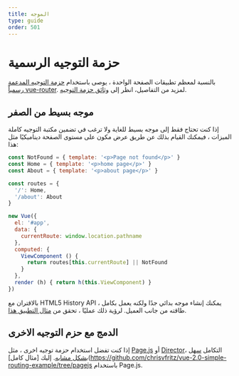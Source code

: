 ```yaml
---
title: الموجه
type: guide
order: 501
---
```


# حزمة التوجيه الرسمية

  بالنسبة لمعظم تطبيقات الصفحة الواحدة ، يوصى باستخدام [حزمة التوجيه المدعمة رسمياً vue-router](https://github.com/vuejs/vue-router). لمزيد من التفاصيل، انظر إلى [وثائق حزمة التوجيه](https://router.vuejs.org/).

## موجه بسيط من الصفر

إذا كنت تحتاج فقط إلى موجه بسيط للغاية ولا ترغب في تضمين مكتبة التوجيه كاملة الميزات ، فيمكنك القيام بذلك عن طريق عرض مكون على مستوى الصفحة ديناميكيًا مثل هذا:

``` js
const NotFound = { template: '<p>Page not found</p>' }
const Home = { template: '<p>home page</p>' }
const About = { template: '<p>about page</p>' }

const routes = {
  '/': Home,
  '/about': About
}

new Vue({
  el: '#app',
  data: {
    currentRoute: window.location.pathname
  },
  computed: {
    ViewComponent () {
      return routes[this.currentRoute] || NotFound
    }
  },
  render (h) { return h(this.ViewComponent) }
})
```

بالاقتران مع HTML5 History API ، يمكنك إنشاء موجه بدائي جدًا ولكنه يعمل بكامل طاقته من جانب العميل. لرؤية ذلك عمليًا ، تحقق من [مثال التطبيق هذا](https://github.com/chrisvfritz/vue-2.0-simple-routing-example).

## الدمج مع حزم التوجيه الاخرى

إذا كنت تفضل استخدام حزمة توجيه اخرى ، مثل [Page.js](https://github.com/visionmedia/page.js) أو [Director](https://github.com/flatiron/director)، التكامل [سهل بشكل مشابه](https://github.com/chrisvfritz/vue-2.0-simple-routing-example/compare/master...pagejs). إليك [مثال كامل](https://github.com/chrisvfritz/vue-2.0-simple-routing-example/tree/pagejs باستخدام Page.js.
